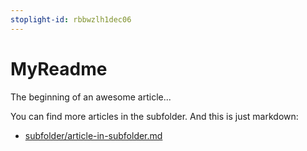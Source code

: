 ```yaml
---
stoplight-id: rbbwzlh1dec06
---
```


# MyReadme

The beginning of an awesome article...

You can find more articles in the subfolder. And this is just markdown:

- [subfolder/article-in-subfolder.md](subfolder-article)